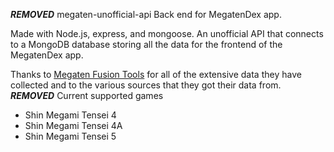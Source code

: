 ***REMOVED*** megaten-unofficial-api
Back end for MegatenDex app.

Made with Node.js, express, and mongoose.
An unofficial API that connects to a MongoDB database storing all the data for the frontend of the MegatenDex app.

Thanks to [Megaten Fusion Tools](https://github.com/aqiu384/megaten-fusion-tool) for all of the extensive data they have collected and to the various sources that they got their data from.
***REMOVED*** Current supported games
- Shin Megami Tensei 4
- Shin Megami Tensei 4A
- Shin Megami Tensei 5
